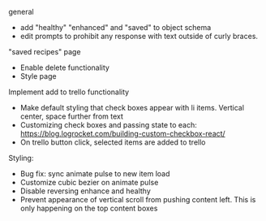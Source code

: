 general

- add "healthy" "enhanced" and "saved" to object schema
- edit prompts to prohibit any response with text outside of curly braces.

"saved recipes" page

- Enable delete functionality
- Style page

Implement add to trello functionality

- Make default styling that check boxes appear with li items. Vertical center, space further from text
- Customizing check boxes and passing state to each: https://blog.logrocket.com/building-custom-checkbox-react/
- On trello button click, selected items are added to trello

Styling:

- Bug fix: sync animate pulse to new item load
- Customize cubic bezier on animate pulse
- Disable reversing enhance and healthy
- Prevent appearance of vertical scroll from pushing content left. This is only happening on the top content boxes
